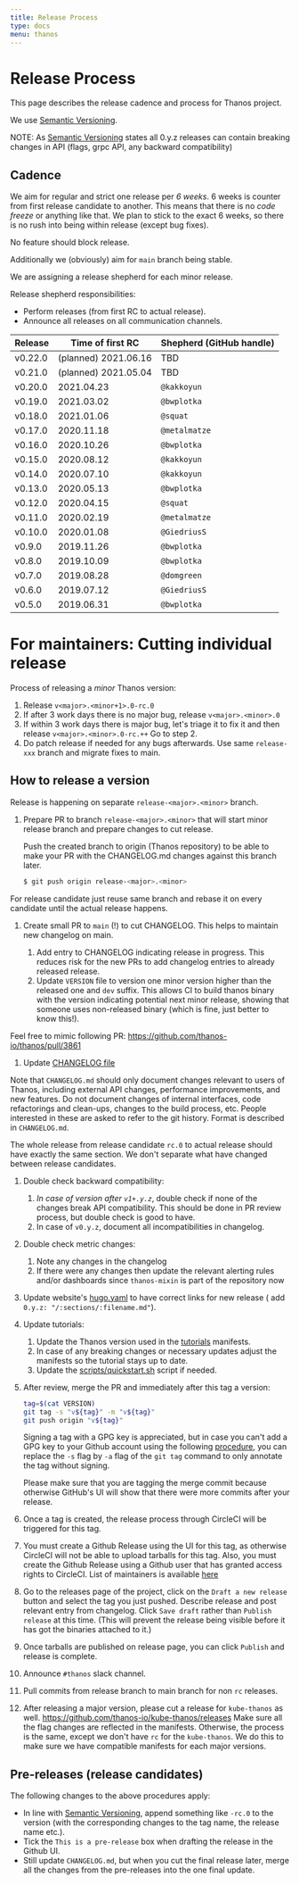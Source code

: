 ```yaml
---
title: Release Process
type: docs
menu: thanos
---
```

# Release Process

This page describes the release cadence and process for Thanos project.

We use [Semantic Versioning](http://semver.org/).

NOTE: As [Semantic Versioning](http://semver.org/spec/v2.0.0.html) states all 0.y.z releases can contain breaking
changes in API (flags, grpc API, any backward compatibility)

## Cadence

We aim for regular and strict one release per *6 weeks*. 6 weeks is counter from first release candidate to another.
This means that there is no *code freeze* or anything like that. We plan to stick to the exact 6 weeks, so there is no
rush into being within release (except bug fixes).

No feature should block release.

Additionally we (obviously) aim for `main` branch being stable.

We are assigning a release shepherd for each minor release.

Release shepherd responsibilities:

* Perform releases (from first RC to actual release).
* Announce all releases on all communication channels.

| Release   | Time of first RC         | Shepherd (GitHub handle) |
|-----------|--------------------------|--------------------------|
| v0.22.0   | (planned) 2021.06.16     | TBD                      |
| v0.21.0   | (planned) 2021.05.04     | TBD                      |
| v0.20.0   | 2021.04.23               | `@kakkoyun`              |
| v0.19.0   | 2021.03.02               | `@bwplotka`              |
| v0.18.0   | 2021.01.06               | `@squat`                 |
| v0.17.0   | 2020.11.18               | `@metalmatze`            |
| v0.16.0   | 2020.10.26               | `@bwplotka`              |
| v0.15.0   | 2020.08.12               | `@kakkoyun`              |
| v0.14.0   | 2020.07.10               | `@kakkoyun`              |
| v0.13.0   | 2020.05.13               | `@bwplotka`              |
| v0.12.0   | 2020.04.15               | `@squat`                 |
| v0.11.0   | 2020.02.19               | `@metalmatze`            |
| v0.10.0   | 2020.01.08               | `@GiedriusS`             |
| v0.9.0    | 2019.11.26               | `@bwplotka`              |
| v0.8.0    | 2019.10.09               | `@bwplotka`              |
| v0.7.0    | 2019.08.28               | `@domgreen`              |
| v0.6.0    | 2019.07.12               | `@GiedriusS`             |
| v0.5.0    | 2019.06.31               | `@bwplotka`              |

# For maintainers: Cutting individual release

Process of releasing a *minor* Thanos version:

1. Release `v<major>.<minor+1>.0-rc.0`
1. If after 3 work days there is no major bug, release `v<major>.<minor>.0`
1. If within 3 work days there is major bug, let's triage it to fix it and then release `v<major>.<minor>.0-rc.++` Go to
   step 2.
1. Do patch release if needed for any bugs afterwards. Use same `release-xxx` branch and migrate fixes to main.

## How to release a version

Release is happening on separate `release-<major>.<minor>` branch.

1. Prepare PR to branch `release-<major>.<minor>` that will start minor release branch and prepare changes to cut
   release.

   Push the created branch to origin (Thanos repository) to be able to make your PR with the CHANGELOG.md changes
   against this branch later.

    ```bash
    $ git push origin release-<major>.<minor>
    ```

For release candidate just reuse same branch and rebase it on every candidate until the actual release happens.

1. Create small PR to `main` (!) to cut CHANGELOG. This helps to maintain new changelog on main.

    1. Add entry to CHANGELOG indicating release in progress. This reduces risk for the new PRs to add changelog entries
       to already released release.
    1. Update `VERSION` file to version one minor version higher than the released one and `dev` suffix. This allows CI
       to build thanos binary with the version indicating potential next minor release, showing that someone uses
       non-released binary (which is fine, just better to know this!).

Feel free to mimic following PR: https://github.com/thanos-io/thanos/pull/3861

1. Update [CHANGELOG file](/CHANGELOG.md)

Note that `CHANGELOG.md` should only document changes relevant to users of Thanos, including external API changes,
performance improvements, and new features. Do not document changes of internal interfaces, code refactorings and
clean-ups, changes to the build process, etc. People interested in these are asked to refer to the git history. Format
is described in `CHANGELOG.md`.

The whole release from release candidate `rc.0` to actual release should have exactly the same section. We don't
separate what have changed between release candidates.

1. Double check backward compatibility:

    1. *In case of version after `v1+.y.z`*, double check if none of the changes break API compatibility. This should be
       done in PR review process, but double check is good to have.
    1. In case of `v0.y.z`, document all incompatibilities in changelog.

1. Double check metric changes:

    1. Note any changes in the changelog
    1. If there were any changes then update the relevant alerting rules and/or dashboards since `thanos-mixin` is part
       of the repository now

1. Update website's [hugo.yaml](../website/hugo.yaml) to have correct links for new release (
   add `0.y.z: "/:sections/:filename.md"`).

1. Update tutorials:

    1. Update the Thanos version used in the [tutorials](../tutorials) manifests.
    1. In case of any breaking changes or necessary updates adjust the manifests so the tutorial stays up to date.
    1. Update the [scripts/quickstart.sh](../scripts/quickstart.sh) script if needed.

1. After review, merge the PR and immediately after this tag a version:

    ```bash
    tag=$(cat VERSION)
    git tag -s "v${tag}" -m "v${tag}"
    git push origin "v${tag}"
    ```

   Signing a tag with a GPG key is appreciated, but in case you can't add a GPG key to your Github account using the
   following [procedure](https://help.github.com/articles/generating-a-gpg-key/), you can replace the `-s` flag by `-a`
   flag of the `git tag` command to only annotate the tag without signing.

   Please make sure that you are tagging the merge commit because otherwise GitHub's UI will show that there were more
   commits after your release.

1. Once a tag is created, the release process through CircleCI will be triggered for this tag.

1. You must create a Github Release using the UI for this tag, as otherwise CircleCI will not be able to upload tarballs
   for this tag. Also, you must create the Github Release using a Github user that has granted access rights to
   CircleCI. List of maintainers is available [here](/MAINTAINERS.md)

1. Go to the releases page of the project, click on the `Draft a new release` button and select the tag you just pushed.
   Describe release and post relevant entry from changelog. Click `Save draft` rather than `Publish release` at this
   time. (This will prevent the release being visible before it has got the binaries attached to it.)

1. Once tarballs are published on release page, you can click `Publish` and release is complete.

1. Announce `#thanos` slack channel.

1. Pull commits from release branch to main branch for non `rc` releases.

1. After releasing a major version, please cut a release for `kube-thanos` as well.
   https://github.com/thanos-io/kube-thanos/releases
   Make sure all the flag changes are reflected in the manifests. Otherwise, the process is the same, except we don't
   have `rc` for the `kube-thanos`. We do this to make sure we have compatible manifests for each major versions.

## Pre-releases (release candidates)

The following changes to the above procedures apply:

* In line with [Semantic Versioning](http://semver.org/), append something like `-rc.0` to the version (with the
  corresponding changes to the tag name, the release name etc.).
* Tick the `This is a pre-release` box when drafting the release in the Github UI.
* Still update `CHANGELOG.md`, but when you cut the final release later, merge all the changes from the pre-releases
  into the one final update.

